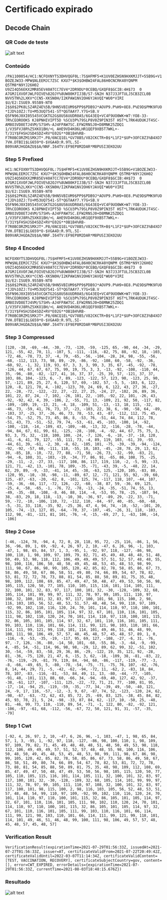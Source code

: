 # Certificado expirado

## Decode Chain

### QR Code de teste

![alt text](qr.png "3 - QR Code")

### Conteúdo

`/PA1100054/HC1:NCFOXNYTS3DHVQGF0L:7S$HFMF5+K1UV0EZHSN9HXKMJJT+55B9G+V1BOZEJW33-MPW$NLEEMJC7ZSC KXU7*$K3$OHBW24FAL86H0CNCRK40YQNPM Q5TM8*N9YJ26H02 U9ZI4Q56EKX2MR85EV40ATCC7EV4*2DR9DU*0CEBQ/GXQF8$GCIB:4H$73  0 A7GMJ1XVOFJWLFOIVE%82OJY%8UW80KFIJ3B/S7-SN2H N37J3JFTULJ5CB3ZCL0B NVV5TN%2LXKV*CCN5-XKSN0H/I2KPAW1NV2OH6YJAVQI*WU0*VIRI $U/E2:ISUE9.955B9-NT0 2$$0$2PK8LSZ4RZ4E%5B/9HN5VBIUM9$PP9$PDB9J*AOVP9.P%H9+8E8.P%E9D$PMK9FUO*IJD%1OZJ:TU+M53UQ7541-ST*QGTAAY7.Y7G+SB.V Q5FN96J0XI05545VCGKTG2G$8US6UUDR0A5/6G43EQ+VC4F9UO0WK+W7:YO8-33-7R%CEOROOKS KJ8PNHIVIPT5D %SCU3P%79SLP8V0Z9PIN35T HST*L7RK4UDUKJT4SC-AM8O3VD8ETJ4VM/S7SH%-AJ4FPAW7SC.EFW2RNSJ0+D8MNK25ZDQ1 1/V35FVJ8R%Z5XKO1BH/+L AHE9VD4KO6LHR1QEF9XB5T7WKL+-T/31Y$FHSHJSD4SDZ+RV*E02G**OB1B4%RB-F7R0BCORZM1SMXJT*.P8/6NCQ1EL*GV78B5/V82CKCTR+B$*L1F2*$UP+3OFC8Z3%B4XO7 7VH.DTBI1$LG659*O-$VGA4D:R.9TL.5I-B09VARJHGDAZU$$A/NNF.I64TV:EF9EP8M2DAR*M8PUSI3EKO2UU`

### Step 5 Prefixed

`HC1:NCFOXNYTS3DHVQGF0L:7S$HFMF5+K1UV0EZHSN9HXKMJJT+55B9G+V1BOZEJW33-MPW$NLEEMJC7ZSC KXU7*$K3$OHBW24FAL86H0CNCRK40YQNPM Q5TM8*N9YJ26H02 U9ZI4Q56EKX2MR85EV40ATCC7EV4*2DR9DU*0CEBQ/GXQF8$GCIB:4H$73  0 A7GMJ1XVOFJWLFOIVE%82OJY%8UW80KFIJ3B/S7-SN2H N37J3JFTULJ5CB3ZCL0B NVV5TN%2LXKV*CCN5-XKSN0H/I2KPAW1NV2OH6YJAVQI*WU0*VIRI $U/E2:ISUE9.955B9-NT0 2$$0$2PK8LSZ4RZ4E%5B/9HN5VBIUM9$PP9$PDB9J*AOVP9.P%H9+8E8.P%E9D$PMK9FUO*IJD%1OZJ:TU+M53UQ7541-ST*QGTAAY7.Y7G+SB.V Q5FN96J0XI05545VCGKTG2G$8US6UUDR0A5/6G43EQ+VC4F9UO0WK+W7:YO8-33-7R%CEOROOKS KJ8PNHIVIPT5D %SCU3P%79SLP8V0Z9PIN35T HST*L7RK4UDUKJT4SC-AM8O3VD8ETJ4VM/S7SH%-AJ4FPAW7SC.EFW2RNSJ0+D8MNK25ZDQ1 1/V35FVJ8R%Z5XKO1BH/+L AHE9VD4KO6LHR1QEF9XB5T7WKL+-T/31Y$FHSHJSD4SDZ+RV*E02G**OB1B4%RB-F7R0BCORZM1SMXJT*.P8/6NCQ1EL*GV78B5/V82CKCTR+B$*L1F2*$UP+3OFC8Z3%B4XO7 7VH.DTBI1$LG659*O-$VGA4D:R.9TL.5I-B09VARJHGDAZU$$A/NNF.I64TV:EF9EP8M2DAR*M8PUSI3EKO2UU`

### Step 4 Encoded

`NCFOXNYTS3DHVQGF0L:7S$HFMF5+K1UV0EZHSN9HXKMJJT+55B9G+V1BOZEJW33-MPW$NLEEMJC7ZSC KXU7*$K3$OHBW24FAL86H0CNCRK40YQNPM Q5TM8*N9YJ26H02 U9ZI4Q56EKX2MR85EV40ATCC7EV4*2DR9DU*0CEBQ/GXQF8$GCIB:4H$73  0 A7GMJ1XVOFJWLFOIVE%82OJY%8UW80KFIJ3B/S7-SN2H N37J3JFTULJ5CB3ZCL0B NVV5TN%2LXKV*CCN5-XKSN0H/I2KPAW1NV2OH6YJAVQI*WU0*VIRI $U/E2:ISUE9.955B9-NT0 2$$0$2PK8LSZ4RZ4E%5B/9HN5VBIUM9$PP9$PDB9J*AOVP9.P%H9+8E8.P%E9D$PMK9FUO*IJD%1OZJ:TU+M53UQ7541-ST*QGTAAY7.Y7G+SB.V Q5FN96J0XI05545VCGKTG2G$8US6UUDR0A5/6G43EQ+VC4F9UO0WK+W7:YO8-33-7R%CEOROOKS KJ8PNHIVIPT5D %SCU3P%79SLP8V0Z9PIN35T HST*L7RK4UDUKJT4SC-AM8O3VD8ETJ4VM/S7SH%-AJ4FPAW7SC.EFW2RNSJ0+D8MNK25ZDQ1 1/V35FVJ8R%Z5XKO1BH/+L AHE9VD4KO6LHR1QEF9XB5T7WKL+-T/31Y$FHSHJSD4SDZ+RV*E02G**OB1B4%RB-F7R0BCORZM1SMXJT*.P8/6NCQ1EL*GV78B5/V82CKCTR+B$*L1F2*$UP+3OFC8Z3%B4XO7 7VH.DTBI1$LG659*O-$VGA4D:R.9TL.5I-B09VARJHGDAZU$$A/NNF.I64TV:EF9EP8M2DAR*M8PUSI3EKO2UU`

### Step 3 Compressed

`[120, -38, -69, -44, -30, -73, -120, -59, -125, 65, -90, 44, -34, -29, 121, -55, 42, 70, 11, -107, 5, -111, -116, -82, 75, 88, -92, 18, -103, -72, 46, -78, 73, 37, -4, 79, -65, -56, -104, -28, 24, 98, -55, -56, -68, -112, 113, 73, 98, 89, -29, -86, -92, -108, 60, -58, -92, -36, -60, 92, -1, 32, 119, 93, 67, 3, 3, 3, 99, 3, 35, 67, -45, -92, -78, -126, 44, 67, 67, 67, 75, 99, 19, 75, 3, 3, -13, -92, -108, -110, 44, 35, -96, -80, -82, -127, 41, 16, 37, 37, -25, 39, 57, -121, 37, 37, 103, 86, 104, -123, 6, -7, 89, -123, -122, 57, 123, 90, -123, 25, 90, 57, -121, 89, 25, 27, 6, 120, 57, 69, -102, 57, -5, 5, -103, 6, 122, 120, -8, 121, 70, 4, -102, -123, 70, 24, 69, 6, 122, 43, 27, 36, -27, 22, -28, -72, -122, -22, 27, -22, 27, 25, -24, 27, -102, 26, 89, 36, 101, 22, 87, 24, -7, 102, -26, 101, 22, -105, -92, 22, 101, -26, 43, -92, -92, 42, 4, 39, -106, 2, -55, 71, 13, -109, 21, 92, 50, -117, 82, -109, -109, 19, -13, 21, -4, 18, -109, 51, -13, -13, 18, 115, -32, -46, 73, -59, 41, 76, 73, 37, -23, -103, 22, 38, 6, -90, -58, 64, -89, -103, 37, -25, 37, -26, 46, 73, 78, -53, 43, -87, -112, 112, 75, 45, -54, 75, -52, 75, 73, 45, 86, 8, -53, 76, -51, 44, 74, 84, 112, 78, -51, 43, 73, -51, -52, 79, 74, -53, -61, 45, -103, -100, 14, -92, -100, -118, -14, -109, 43, -109, -46, -13, 32, -116, -28, -78, -44, -94, 84, 67, 61, 99, 61, -125, -28, -108, -4, -92, 44, 67, 75, 75, 3, 93, 3, 75, 32, -118, 100, 100, -24, -7, 126, -6, -18, -37, -18, 120, -41, -6, 41, 79, 127, -55, 111, 73, -4, 89, 119, 103, -61, 39, -93, -44, 61, 39, -61, -2, 30, -8, 62, -105, 101, -75, -39, -39, -94, -124, -92, -92, -57, 60, -111, 118, -55, 10, 103, -45, -28, 78, 29, 13, 62, 38, -85, 18, -10, -72, 77, 88, -71, 50, -26, 73, -32, -99, -83, 21, -94, -6, 108, 31, -103, -19, -34, 77, 86, 91, -65, 86, 108, 75, -25, -29, -11, -2, -27, 33, -117, 108, 86, 117, 119, 110, -2, -5, 99, -33, 121, 71, -42, 13, -101, 78, 109, -35, -71, -43, 39, -5, -48, 22, 14, 62, 29, 89, -9, -33, -41, 14, 45, -38, -63, 125, -120, 105, -83, 80, -120, 95, -10, -38, -98, -11, -89, 67, 12, -71, 121, 55, 92, -39, 60, 125, -87, -63, -20, -62, 8, -101, 125, 74, -117, 118, 107, -44, 107, -59, -36, -66, 117, -72, 126, -22, -60, -38, 87, 59, -36, 69, 125, -25, 4, -58, -65, -1, -76, 72, -78, -13, -24, -35, -51, 74, 55, 13, -49, -35, -88, -108, -8, 46, 88, 114, -4, -53, 95, 78, -25, -107, 94, 38, -83, 29, 18, 118, -13, -10, 30, -36, 97, -89, 29, -22, 33, -71, 59, -72, -10, -106, 110, 72, -112, 110, -84, -97, 40, -85, -60, -68, -5, -31, 33, 118, -35, 92, -25, 36, 47, 4, 94, 74, -10, -52, -101, 20, 105, -74, -13, 127, 85, -64, -70, 37, -107, -45, -26, 31, 118, -103, 112, 98, -81, -121, 81, 101, -76, -4, -15, -69, 27, 1, -63, 106, -14, -106]`

### Step 2 Cose

`[-46, -124, 78, -94, 4, 72, 0, 28, 118, 95, 72, -25, 116, -86, 1, 56, 36, -96, 89, 1, 69, -92, 4, 26, 97, 2, 10, -47, 6, 26, 96, -1, 103, -47, 1, 98, 65, 84, 57, 1, 3, -95, 1, -92, 97, 118, -127, -86, 98, 100, 110, 1, 98, 109, 97, 109, 79, 82, 71, 45, 49, 48, 48, 48, 51, 48, 50, 49, 53, 98, 118, 112, 106, 49, 49, 49, 57, 51, 52, 57, 48, 48, 55, 98, 100, 116, 106, 50, 48, 50, 49, 45, 48, 53, 45, 48, 53, 98, 99, 111, 98, 67, 86, 98, 99, 105, 120, 42, 85, 82, 78, 58, 85, 86, 67, 73, 58, 86, 49, 58, 67, 86, 58, 51, 49, 80, 74, 66, 89, 54, 67, 78, 82, 53, 81, 72, 72, 78, 73, 88, 81, 54, 85, 88, 50, 89, 81, 75, 35, 48, 98, 109, 112, 108, 69, 85, 47, 49, 47, 50, 48, 47, 49, 53, 50, 56, 98, 105, 115, 120, 50, 77, 105, 110, 105, 115, 116, 101, 114, 105, 111, 32, 100, 101, 32, 83, 97, 117, 100, 101, 32, -30, -128, -109, 32, 68, 105, 114, 101, 99, 99, 97, 111, 32, 78, 97, 99, 105, 111, 110, 97, 108, 32, 100, 101, 32, 83, 97, 117, 100, 101, 98, 115, 100, 2, 98, 116, 103, 105, 56, 52, 48, 53, 51, 57, 48, 48, 54, 99, 110, 97, 109, -92, 99, 102, 110, 116, 120, 24, 70, 101, 114, 110, 97, 110, 100, 101, 115, 32, 86, 105, 101, 105, 114, 97, 32, 67, 101, 110, 116, 101, 105, 111, 98, 102, 110, 120, 24, 70, 101, 114, 110, 97, 110, 100, 101, 115, 32, 86, 105, 101, 105, 114, 97, 32, 67, 101, 110, 116, 101, 105, 111, 99, 103, 110, 116, 101, 66, 114, 111, 99, 121, 98, 103, 110, 101, 66, 114, 111, 99, 121, 99, 118, 101, 114, 101, 49, 46, 51, 46, 48, 99, 100, 111, 98, 106, 49, 57, 57, 48, 45, 48, 57, 45, 48, 57, 89, 1, 0, -116, -9, -53, -35, -19, -117, 95, 69, 127, -108, -27, -6, 31, -76, 97, -7, 126, -36, -80, -14, 50, 101, -68, -55, 86, -3, -64, -9, -99, 4, -85, 54, -51, 114, 96, 98, 98, -29, 12, 89, 62, 99, 32, -51, 102, 30, -54, -59, 83, -58, 29, 36, 86, -29, -122, 19, 35, 121, 92, -28, 81, -36, -75, 120, 21, 47, 6, -15, 3, 62, -18, -109, 38, -81, -83, 22, -76, -119, -29, -81, 79, 119, 84, -94, 60, -86, -117, -119, -77, -3, -8, -66, -49, 65, 5, -80, -78, -54, -75, -71, -75, 76, 107, -62, -76, 8, 14, 44, 29, 71, -5, -42, -62, -94, -72, 11, -62, 2, -83, 18, 84, 78, 107, -83, -116, -81, -53, 84, 49, 11, 13, -80, -44, -77, -105, -91, 48, -101, 113, 88, 60, -66, 34, -94, -69, 40, 127, 42, 92, -37, -38, -61, 127, -107, -111, 125, -22, -72, 71, 21, 77, -100, 81, 95, -17, -14, -94, 25, -119, -59, -35, -77, 34, -39, 49, -50, -40, 121, 24, -9, 17, 116, -57, -12, -3, 9, 67, -87, 74, 52, -123, -120, 24, 62, -98, -67, -63, -72, 62, 43, 85, 72, 25, -69, 83, 125, -38, 45, 84, 82, 45, 93, 78, 21, 5, 24, -98, -33, 87, 84, 62, -117, 10, -50, 25, -48, 81, -46, 99, 73, 110, -110, 89, 54, -71, -1, 122, 80, -82, -92, 121, -106, -97, -61, 68, -112, -56, -67, 72, 50, 121, 91, 31, -57, -35, -79]`

### Step 1 Cwt

`[-92, 4, 26, 97, 2, 10, -47, 6, 26, 96, -1, 103, -47, 1, 98, 65, 84, 57, 1, 3, -95, 1, -92, 97, 118, -127, -86, 98, 100, 110, 1, 98, 109, 97, 109, 79, 82, 71, 45, 49, 48, 48, 48, 51, 48, 50, 49, 53, 98, 118, 112, 106, 49, 49, 49, 57, 51, 52, 57, 48, 48, 55, 98, 100, 116, 106, 50, 48, 50, 49, 45, 48, 53, 45, 48, 53, 98, 99, 111, 98, 67, 86, 98, 99, 105, 120, 42, 85, 82, 78, 58, 85, 86, 67, 73, 58, 86, 49, 58, 67, 86, 58, 51, 49, 80, 74, 66, 89, 54, 67, 78, 82, 53, 81, 72, 72, 78, 73, 88, 81, 54, 85, 88, 50, 89, 81, 75, 35, 48, 98, 109, 112, 108, 69, 85, 47, 49, 47, 50, 48, 47, 49, 53, 50, 56, 98, 105, 115, 120, 50, 77, 105, 110, 105, 115, 116, 101, 114, 105, 111, 32, 100, 101, 32, 83, 97, 117, 100, 101, 32, -30, -128, -109, 32, 68, 105, 114, 101, 99, 99, 97, 111, 32, 78, 97, 99, 105, 111, 110, 97, 108, 32, 100, 101, 32, 83, 97, 117, 100, 101, 98, 115, 100, 2, 98, 116, 103, 105, 56, 52, 48, 53, 51, 57, 48, 48, 54, 99, 110, 97, 109, -92, 99, 102, 110, 116, 120, 24, 70, 101, 114, 110, 97, 110, 100, 101, 115, 32, 86, 105, 101, 105, 114, 97, 32, 67, 101, 110, 116, 101, 105, 111, 98, 102, 110, 120, 24, 70, 101, 114, 110, 97, 110, 100, 101, 115, 32, 86, 105, 101, 105, 114, 97, 32, 67, 101, 110, 116, 101, 105, 111, 99, 103, 110, 116, 101, 66, 114, 111, 99, 121, 98, 103, 110, 101, 66, 114, 111, 99, 121, 99, 118, 101, 114, 101, 49, 46, 51, 46, 48, 99, 100, 111, 98, 106, 49, 57, 57, 48, 45, 48, 57, 45, 48, 57]`

### Verification Result

`VerificationResult(expirationTime=2021-07-29T01:56:33Z, issuedAt=2021-07-27T01:56:33Z, issuer=AT, certificateValidFrom=2021-07-22T20:49:42Z, certificateValidUntil=2022-03-07T11:14:34Z, certificateValidContent=[TEST, VACCINATION, RECOVERY], certificateSubjectCountry=gov, content=[], error=CWT_EXPIRED, errorDetails={expirationTime=2021-07-29T01:56:33Z, currentTime=2021-08-03T18:48:15.676Z})`

### Resultado

![alt text](result.png "3 - Resultado")
